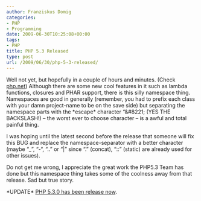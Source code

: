```yaml
---
author: Franziskus Domig
categories:
- PHP
- Programming
date: 2009-06-30T10:25:08+00:00
tags:
- PHP
title: PHP 5.3 Released
type: post
url: /2009/06/30/php-5-3-released/
---
```


Well not yet, but hopefully in a couple of hours and minutes. (Check [php.net][1]) Although there are some new cool features in it such as lambda functions, closures and PHAR support, there is this silly namespace thing. Namespaces are good in generally (remember, you had to prefix each class with your damn project-name to be on the save side) but separating the namespace parts with the \*escape\* character &#8220;\&#8221; (YES THE BACKSLASH!) &#8211; the worst ever to choose character &#8211; is a awful and total painful thing.

I was hoping until the latest second before the release that someone will fix this BUG and replace the namespace-separator with a better character (maybe &#8220;_&#8221;, &#8220;-&#8220;, &#8220;..&#8221; or &#8220;|&#8221; since &#8220;.&#8221; (concat), &#8220;::&#8221; (static) are already used for other issues).

Do not get me wrong, I appreciate the great work the PHP5.3 Team has done but this namespace thing takes some of the coolness away from that release. Sad but true story.

\*UPDATE\* [PHP 5.3.0 has been release now][2].

 [1]: http://php.net
 [2]: http://www.php.net/archive/2009.php#id2009-06-30-1
